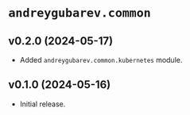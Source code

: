 # `andreygubarev.common`

## v0.2.0 (2024-05-17)

- Added `andreygubarev.common.kubernetes` module.

## v0.1.0 (2024-05-16)

- Initial release.
